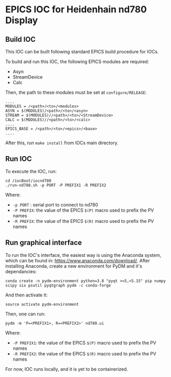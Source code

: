 # EPICS IOC for Heidenhain nd780 Display

## Build IOC
This IOC can be built following standard EPICS build procedure for IOCs.

To build and run this IOC, the following EPICS modules are required:

- Asyn
- StreamDevice
- Calc

Then, the path to these modules must be set at `configure/RELEASE`:

```
....
MODULES = /<path>/<to>/<modules>
ASYN = $(MODULES)/<path>/<to>/<asyn>
STREAM = $(MODULES)//<path>/<to>/<StreamDevice>
CALC = $(MODULES)//<path>/<to>/<calc>
....
EPICS_BASE = /<path>/<to>/<epics>/<base>
....
```
After this, run `make install` from IOCs main directory.

## Run IOC

To execute the IOC, run:

```
cd /iocBoot/iocnd780
./run-nd780.sh -p PORT -P PREFIX1 -R PREFIX2
```

Where:
- `-p PORT`  : serial port to connect to nd780
- `-P PREFIX`: the value of the EPICS `$(P)` macro used to prefix the PV names
- `-R PREFIX`: the value of the EPICS `$(R)` macro used to prefix the PV names

## Run graphical interface

To run the IOC's interface, the easiest way is using the Anaconda system, which can be found in:  https://www.anaconda.com/download/.
After installing Anaconda, create a new environment for PyDM and it's dependancies: 

`conda create -n pydm-environment python=3.8 "pyqt >=5,<5.15" pip numpy scipy six psutil pyqtgraph pydm -c conda-forge` 

And then activate it:

`source activate pydm-environment` 
 
Then, one can run:

`pydm -m 'P=<PREFIX1>, R=<PREFIX2>' nd780.ui`

 Where:
- `-P PREFIX1`: the value of the EPICS `$(P)` macro used to prefix the PV names
- `-R PREFIX2`: the value of the EPICS `$(R)` macro used to prefix the PV names

For now, IOC runs locally, and it is yet to be containerized.
